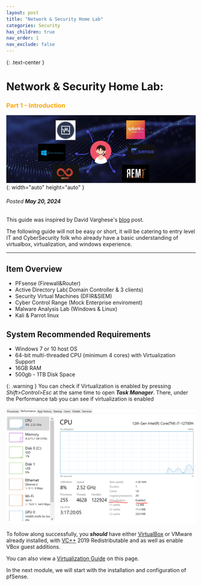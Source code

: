 ```yaml
---
layout: post
title: "Network & Security Home Lab"
categories: Security
has_children: true
nav_order: 1
nav_exclude: false
---
```


{: .text-center }
# Network & Security Home Lab: 

### <span style="color: orange; font-weight: bold;">Part 1 - Introduction</span>

![banner](/assets/banner.png){: width="auto" height="auto" }

###### Posted ***May 20, 2024***
This guide was inspired by David Varghese's [blog] post.

The following guide will not be easy or short, it will be catering to entry level IT and CyberSecurity folk who already have a basic understanding of virtualbox, virtualization, and windows experience.

----

## Item Overview

- PFsense (Firewall&Router)
- Active Directory Lab( Domain Controller & 3 clients)
- Security Virtual Machines (DFIR&SIEM)
- Cyber Control Range (Mock Enterprise enviroment)
- Malware Analysis Lab (Windows & Linux)
- Kali & Parrot linux

## System Recommended Requirements
- Windows 7 or 10 host OS
- 64-bit multi-threaded CPU (minimum 4 cores) with Virtualization Support
- 16GB RAM
- 500gb - 1TB Disk Space

{: .warning }
You can check if Virtualization is enabled by pressing *Shift>Control>Esc* at the same time to open ***Task Manager***. There, under the Performance tab you can see if virtualization is enabled

![taskm1](/assets/taskm1.png)


To follow along successfully, you ***should*** have either [VirtualBox] or VMware already installed, with [VC++] 2019 Redistributable and as well as enable VBox guest additions. 

You can also view a [Virtualization Guide] on this page.


In the next module, we will start with the installation and configuration of pfSense.




[VirtualBox]: https://www.virtualbox.org/wiki/Downloads

[Virtualization Guide]: https://bce.berkeley.edu/enabling-virtualization-in-your-pc-bios.html

[VC++]: https://learn.microsoft.com/en-us/cpp/windows/latest-supported-vc-redist?view=msvc-170

[blog]: https://blog.davidvarghese.dev/posts/building-home-lab-part-1/
